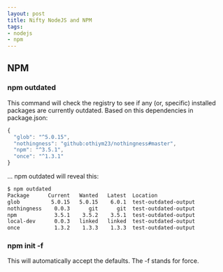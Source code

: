 ```yaml
---
layout: post
title: Nifty NodeJS and NPM
tags:
- nodejs
- npm
---
```


## NPM

### npm outdated
This command will check the registry to see if any (or, specific) installed packages are currently outdated. Based on this dependencies in package.json:

```javascript
{
  "glob": "^5.0.15",
  "nothingness": "github:othiym23/nothingness#master",
  "npm": "^3.5.1",
  "once": "^1.3.1"
}
```

... npm outdated will reveal this:

```bash
$ npm outdated
Package      Current   Wanted   Latest  Location
glob          5.0.15   5.0.15    6.0.1  test-outdated-output
nothingness    0.0.3      git      git  test-outdated-output
npm            3.5.1    3.5.2    3.5.1  test-outdated-output
local-dev      0.0.3   linked   linked  test-outdated-output
once           1.3.2    1.3.3    1.3.3  test-outdated-output
```

### npm init -f
This will automatically accept the defaults. The -f stands for force.
